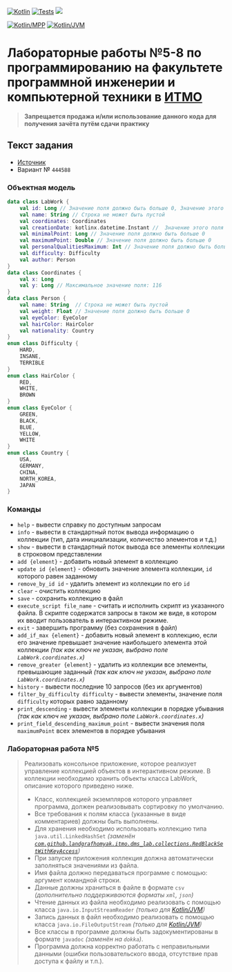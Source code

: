 [![Kotlin](https://img.shields.io/badge/Kotlin-1.6.20-blue.svg)](http://kotlinlang.org)
[![Tests](https://github.com/landgrafhomyak/itmo-dms-lab/actions/workflows/test.yml/badge.svg)](https://github.com/landgrafhomyak/itmo-dms-lab/actions/workflows/test.yml)
[![](https://jitpack.io/v/landgrafhomyak/itmo-dms-lab.svg)](https://jitpack.io/#landgrafhomyak/itmo-dms-lab)

[![Kotlin/MPP](https://img.shields.io/badge/Kotlin/MPP-7F52FF.svg)](https://kotlinlang.org/docs/multiplatform.html)
[![Kotlin/JVM](https://img.shields.io/badge/Kotlin/JVM-7F52FF.svg)](https://kotlinlang.org/docs/jvm-get-started.html)
<!--
[![Kotlin/Native](https://img.shields.io/badge/Kotlin/Native-7F52FF.svg)](https://kotlinlang.org/docs/native-get-started.html)
[![Kotlin/JS](https://img.shields.io/badge/Kotlin/JS-7F52FF.svg)](https://kotlinlang.org/docs/js-get-started.html)
-->

# Лабораторные работы №5-8 по программированию на факультете программной инженерии и компьютерной техники в [ИТМО](http://itmo.ru)

> **Запрещается продажа и/или использование данного кода для получения зачёта путём сдачи практику**

## Текст задания

* [Источник](https://se.ifmo.ru/courses/programming)
* Вариант № `444588`

### Объектная модель

```kotlin
data class LabWork {
    val id: Long // Значение поля должно быть больше 0, Значение этого поля должно быть уникальным, Значение этого поля должно генерироваться автоматически
    val name: String // Строка не может быть пустой
    val coordinates: Coordinates
    val creationDate: kotlinx.datetime.Instant //  Значение этого поля должно генерироваться автоматически (оригинальный тип: java.time.ZonedDateTime creationDate)
    val minimalPoint: Long // Значение поля должно быть больше 0
    val maximumPoint: Double // Значение поля должно быть больше 0
    val personalQualitiesMaximum: Int // Значение поля должно быть больше 0
    val difficulty: Difficulty
    val author: Person
}
data class Coordinates {
    val x: Long
    val y: Long // Максимальное значение поля: 116
}
data class Person {
    val name: String  // Строка не может быть пустой
    val weight: Float // Значение поля должно быть больше 0
    val eyeColor: EyeColor
    val hairColor: HairColor
    val nationality: Country
}
enum class Difficulty {
    HARD,
    INSANE,
    TERRIBLE
}
enum class HairColor {
    RED,
    WHITE,
    BROWN
}
enum class EyeColor {
    GREEN,
    BLACK,
    BLUE,
    YELLOW,
    WHITE
}
enum class Country {
    USA,
    GERMANY,
    CHINA,
    NORTH_KOREA,
    JAPAN
}
```

### Команды
* `help` - вывести справку по доступным запросам
* `info` - вывести в стандартный поток вывода информацию о коллекции (тип, дата инициализации, количество элементов и т.д.)
* `show` - вывести в стандартный поток вывода все элементы коллекции в строковом представлении
* `add {element}` - добавить новый элемент в коллекцию
* `update id {element}` - обновить значение элемента коллекции, `id` которого равен заданному
* `remove_by_id id` - удалить элемент из коллекции по его `id`
* `clear` - очистить коллекцию
* `save` - сохранить коллекцию в файл
* `execute_script file_name` - считать и исполнить скрипт из указанного файла. В скрипте содержатся запросы в таком же виде, в котором их вводит пользователь в интерактивном режиме.
* `exit` - завершить программу (без сохранения в файл)
* `add_if_max {element}` - добавить новый элемент в коллекцию, если его значение превышает значение наибольшего элемента этой коллекции _(так как ключ не указан, выбрано поле `LabWork.coordinates.x`)_
* `remove_greater {element}` - удалить из коллекции все элементы, превышающие заданный _(так как ключ не указан, выбрано поле `LabWork.coordinates.x`)_
* `history` - вывести последние 10 запросов (без их аргументов)
* `filter_by_difficulty difficulty` - вывести элементы, значение поля `difficulty` которых равно заданному
* `print_descending` - вывести элементы коллекции в порядке убывания _(так как ключ не указан, выбрано поле `LabWork.coordinates.x`)_
* `print_field_descending_maximum_point` - вывести значения поля `maximumPoint` всех элементов в порядке убывания

### Лабораторная работа №5

> Реализовать консольное приложение, которое реализует управление коллекцией объектов в интерактивном режиме. В коллекции необходимо хранить объекты класса LabWork, описание которого приведено ниже.
> * Класс, коллекцией экземпляров которого управляет программа, должен реализовывать сортировку по умолчанию.
> * Все требования к полям класса (указанные в виде комментариев) должны быть выполнены.
> * Для хранения необходимо использовать коллекцию типа `java.util.LinkedHashSet` _(заменён [`com.github.landgrafhomyak.itmo.dms_lab.collections.RedBlackSetWithKeyAccess`](/common/src/commonMain/kotlin/com/github/landgrafhomyak/itmo/dms_lab/collections/Wrappers.kt))_
> * При запуске приложения коллекция должна автоматически заполняться значениями из файла.
> * Имя файла должно передаваться программе с помощью: аргумент командной строки.
> * Данные должны храниться в файле в формате `csv` _(дополнительно поддерживаются форматы `xml`, `json`)_
> * Чтение данных из файла необходимо реализовать с помощью класса `java.io.InputStreamReader` _(только для [Kotlin/JVM](https://kotlinlang.org/docs/jvm-get-started.html))_
> * Запись данных в файл необходимо реализовать с помощью класса `java.io.FileOutputStream` _(только для [Kotlin/JVM](https://kotlinlang.org/docs/jvm-get-started.html))_
> * Все классы в программе должны быть задокументированы в формате `javadoc` _(заменён на `dokka`)_.
> * Программа должна корректно работать с неправильными данными (ошибки пользовательского ввода, отсутствие прав доступа к файлу и т.п.).